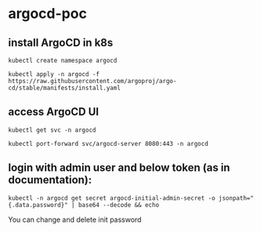 # argocd-poc

## install ArgoCD in k8s
```
kubectl create namespace argocd

kubectl apply -n argocd -f https://raw.githubusercontent.com/argoproj/argo-cd/stable/manifests/install.yaml
```
## access ArgoCD UI
```
kubectl get svc -n argocd

kubectl port-forward svc/argocd-server 8080:443 -n argocd
```
## login with admin user and below token (as in documentation):
```
kubectl -n argocd get secret argocd-initial-admin-secret -o jsonpath="{.data.password}" | base64 --decode && echo
```
You can change and delete init password

